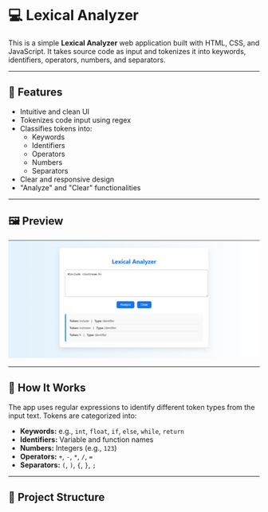 # 💻 Lexical Analyzer

This is a simple **Lexical Analyzer** web application built with HTML, CSS, and JavaScript. It takes source code as input and tokenizes it into keywords, identifiers, operators, numbers, and separators.

---

## 🚀 Features

- Intuitive and clean UI
- Tokenizes code input using regex
- Classifies tokens into:
  - Keywords
  - Identifiers
  - Operators
  - Numbers
  - Separators
- Clear and responsive design
- "Analyze" and "Clear" functionalities

---

## 🖼️ Preview

![App Screenshot](./assets/screenshots.png)

---

## 🧠 How It Works

The app uses regular expressions to identify different token types from the input text. Tokens are categorized into:
- **Keywords:** e.g., `int`, `float`, `if`, `else`, `while`, `return`
- **Identifiers:** Variable and function names
- **Numbers:** Integers (e.g., `123`)
- **Operators:** `+`, `-`, `*`, `/`, `=`
- **Separators:** `(`, `)`, `{`, `}`, `;`

---

## 📁 Project Structure

